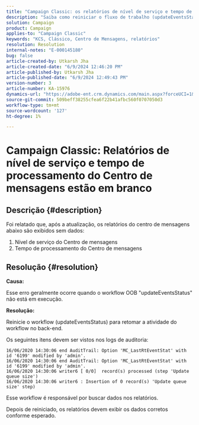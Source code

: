 ```yaml
---
title: "Campaign Classic: os relatórios de nível de serviço e tempo de processamento do Centro de mensagens estão em branco"
description: "Saiba como reiniciar o fluxo de trabalho (updateEventsStatus) para retomar a atividade de fluxo de trabalho de back-end no Campaign Classic."
solution: Campaign
product: Campaign
applies-to: "Campaign Classic"
keywords: "KCS, Clássico, Centro de Mensagens, relatórios"
resolution: Resolution
internal-notes: "E-000145180"
bug: false
article-created-by: Utkarsh Jha
article-created-date: "6/9/2024 12:46:20 PM"
article-published-by: Utkarsh Jha
article-published-date: "6/9/2024 12:49:43 PM"
version-number: 3
article-number: KA-15976
dynamics-url: "https://adobe-ent.crm.dynamics.com/main.aspx?forceUCI=1&pagetype=entityrecord&etn=knowledgearticle&id=36198b3f-5e26-ef11-840b-6045bd006704"
source-git-commit: 509beff38255cfea6f22b41afbc560f0707050d3
workflow-type: tm+mt
source-wordcount: '127'
ht-degree: 1%

---
```


# Campaign Classic: Relatórios de nível de serviço e tempo de processamento do Centro de mensagens estão em branco

## Descrição {#description}


Foi relatado que, após a atualização, os relatórios do centro de mensagens abaixo são exibidos sem dados:

1. Nível de serviço do Centro de mensagens
2. Tempo de processamento do Centro de mensagens


## Resolução {#resolution}


<b>Causa: </b>

Esse erro geralmente ocorre quando o workflow OOB &quot;updateEventsStatus&quot; não está em execução.

<b>Resolução:</b>

Reinicie o workflow (updateEventsStatus) para retomar a atividade do workflow no back-end.

Os seguintes itens devem ser vistos nos logs de auditoria:


```
16/06/2020 14:30:06 end AuditTrail: Option 'MC_LastRtEventStat' with id '6199' modified by 'admin'.
16/06/2020 14:30:06 end AuditTrail: Option 'MC_LastRtEventStat' with id '6199' modified by 'admin'.
16/06/2020 14:30:06 writer6 [ 0/0]  record(s) processed (step 'Update queue size')
16/06/2020 14:30:06 writer6 : Insertion of 0 record(s) 'Update queue size' step)
```


Esse workflow é responsável por buscar dados nos relatórios.

Depois de reiniciado, os relatórios devem exibir os dados corretos conforme esperado.
